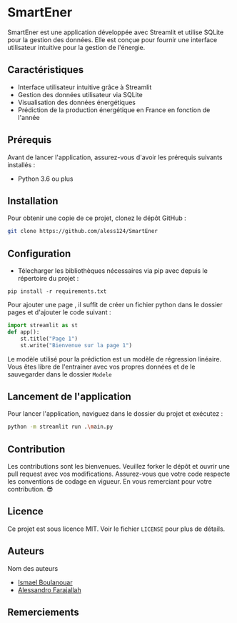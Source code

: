 # SmartEner

SmartEner est une application développée avec Streamlit et utilise SQLite pour la gestion des données. Elle est conçue pour fournir une interface utilisateur intuitive pour la gestion de l'énergie.

## Caractéristiques

- Interface utilisateur intuitive grâce à Streamlit
- Gestion des données utilisateur via SQLite
- Visualisation des données énergétiques
- Prédiction de la production énergétique en France en fonction de l'année

## Prérequis

Avant de lancer l'application, assurez-vous d'avoir les prérequis suivants installés :
- Python 3.6 ou plus


## Installation

Pour obtenir une copie de ce projet, clonez le dépôt GitHub :

```bash
git clone https://github.com/aless124/SmartEner
```

## Configuration

- Télecharger les bibliothèques nécessaires via pip avec depuis le répertoire du projet :

```
pip install -r requirements.txt
```


Pour ajouter une page , il suffit de créer un fichier python dans le dossier pages et d'ajouter le code suivant :

```python
import streamlit as st
def app():
    st.title("Page 1")
    st.write("Bienvenue sur la page 1")
```


Le modèle utilisé pour la prédiction est un modèle de régression linéaire. Vous êtes libre de l'entrainer avec vos propres données et de le sauvegarder dans le dossier `Modele`


## Lancement de l'application

Pour lancer l'application, naviguez dans le dossier du projet et exécutez :

```bash
python -m streamlit run .\main.py
```


## Contribution

Les contributions sont les bienvenues. Veuillez forker le dépôt et ouvrir une pull request avec vos modifications. Assurez-vous que votre code respecte les conventions de codage en vigueur. 
En vous remerciant pour votre contribution. 😎

## Licence

Ce projet est sous licence MIT. Voir le fichier `LICENSE` pour plus de détails.

## Auteurs

Nom des auteurs 
- [Ismael Boulanouar](https://github.com/IsmaelBoulanouar)
- [Alessandro Farajallah](https://github.com/aless124/)

## Remerciements

